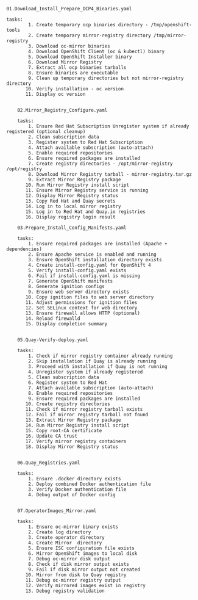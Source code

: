 	01.Download_Install_Prepare_OCP4_Binaries.yaml
        
	tasks: 
            1. Create temporary ocp binaries directory - /tmp/openshift-tools
            2. Create temporary mirror-registry directory /tmp/mirror-registry
            3. Download oc-mirror binaries
            4. Download OpenShift Client (oc & kubectl) binary
            5. Download OpenShift Installer binary
            6. Download Mirror Registry 
            7. Extract all ocp binaries tarballs 
            8. Ensure binaries are executable 
            9. Clean up temporary directories but not mirror-registry directory
           10. Verify installation - oc version 
           11. Display oc version


        02.Mirror_Registry_Configure.yaml

        tasks: 
            1. Ensure Red Hat Subscription Unregister system if already registered (optional cleanup)
            2. Clean subscription data
            3. Register system to Red Hat Subscription
            4. Attach available subscription (auto-attach)
            5. Enable required repositories
            6. Ensure required packages are installed
            7. Create registry directories - /opt/mirror-registry /opt/registry
            8. Download Mirror Registry tarball - mirror-registry.tar.gz
            9. Extract Mirror Registry package 
           10. Run Mirror Registry install script 
           11. Ensure Mirror Registry service is running
           12. Display Mirror Registry status
           13. Copy Red Hat and Quay secrets
           14. Log in to local mirror registry
           15. Log in to Red Hat and Quay.io registries
           16. Display registry login result

        03.Prepare_Install_Config_Manifests.yaml

        tasks: 
            1. Ensure required packages are installed (Apache + dependencies)
            2. Ensure Apache service is enabled and running
            3. Ensure OpenShift installation directory exists
            4. Create install-config.yaml for OpenShift 4
            5. Verify install-config.yaml exists
            6. Fail if install-config.yaml is missing
            7. Generate OpenShift manifests
            8. Generate ignition configs
            9. Ensure web server directory exists
           10. Copy ignition files to web server directory
           11. Adjust permissions for ignition files
           12. Set SELinux context for web directory
           13. Ensure firewall allows HTTP (optional)
           14. Reload firewalld
           15. Display completion summary


        05.Quay-Verify-deploy.yaml

        tasks:
            1. Check if mirror registry container already running
            2. Skip installation if Quay is already running
            3. Proceed with installation if Quay is not running
            4. Unregister system if already registered
            5. Clean subscription data
            6. Register system to Red Hat
            7. Attach available subscription (auto-attach)
            8. Enable required repositories
            9. Ensure required packages are installed
           10. Create registry directories
           11. Check if mirror registry tarball exists
           12. Fail if mirror registry tarball not found
           13. Extract Mirror Registry package
           14. Run Mirror Registry install script
           15. Copy root-CA certificate
           16. Update CA trust
           17. Verify mirror registry containers
           18. Display Mirror Registry status

            
        06.Quay_Registries.yaml

        tasks:
            1. Ensure .docker directory exists
            2. Deploy combined Docker authentication file
            3. Verify Docker authentication file
            4. Debug output of Docker config


        07.OperatorImages_Mirror.yaml

        tasks:
            1. Ensure oc-mirror binary exists
            2. Create log directory
            3. Create operator directory
            4. Create Mirror  directory
            5. Ensure ISC configuration file exists
            6. Mirror OpenShift images to local disk
            7. Debug oc-mirror disk output
            8. Check if disk mirror output exists
            9. Fail if disk mirror output not created
           10. Mirror from disk to Quay registry 
           11. Debug oc-mirror registry output
           12. Verify mirrored images exist in registry
           13. Debug registry validation


